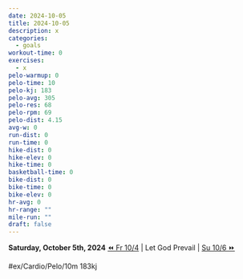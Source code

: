 ```yaml
---
date: 2024-10-05
title: 2024-10-05
description: x
categories:
  - goals
workout-time: 0
exercises:
  - x
pelo-warmup: 0
pelo-time: 10
pelo-kj: 183
pelo-avg: 305
pelo-res: 68
pelo-rpm: 69
pelo-dist: 4.15
avg-w: 0
run-dist: 0
run-time: 0
hike-dist: 0
hike-elev: 0
hike-time: 0
basketball-time: 0
bike-dist: 0
bike-time: 0
bike-elev: 0
hr-avg: 0
hr-range: ""
mile-run: ""
draft: false
---
```

**Saturday, October 5th, 2024**
[⏪ Fr 10/4](goals/2024-10-04) | Let God Prevail | [Su 10/6 ⏩](goals/2024-10-06)


#ex/Cardio/Pelo/10m 183kj